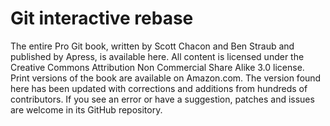 # Git interactive rebase
The entire Pro Git book, written by Scott Chacon and Ben Straub and published by Apress, is available here. All content is licensed under the Creative Commons Attribution Non Commercial Share Alike 3.0 license. Print versions of the book are available on Amazon.com.
The version found here has been updated with corrections and additions from hundreds of contributors. If you see an error or have a suggestion, patches and issues are welcome in its GitHub repository.
